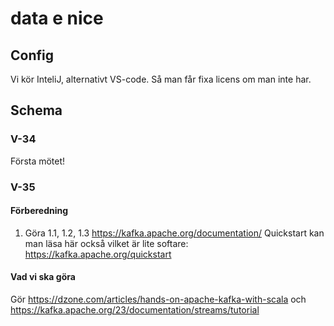 # data e nice

## Config ##
Vi kör InteliJ, alternativt VS-code. Så man får fixa licens om man inte har.

## Schema ##
### V-34 ###
Första mötet!
### V-35 ###
#### Förberedning ####
1. Göra 1.1, 1.2, 1.3 https://kafka.apache.org/documentation/
Quickstart kan man läsa här också vilket är lite softare: https://kafka.apache.org/quickstart
#### Vad vi ska göra ####
Gör https://dzone.com/articles/hands-on-apache-kafka-with-scala
och https://kafka.apache.org/23/documentation/streams/tutorial



